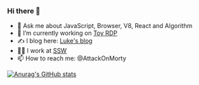 ### Hi there 👋

- 💬 Ask me about JavaScript, Browser, V8, React and Algorithm
- 🔭 I’m currently working on [Toy RDP](https://github.com/AttackOnMorty/toy-rdp)
- ✍️ I blog here: [Luke's blog](https://github.com/AttackOnMorty/blog)
- 👨‍💻 I work at [SSW](https://ssw.com.au)
- 📫 How to reach me: @AttackOnMorty

[![Anurag's GitHub stats](https://github-readme-stats.vercel.app/api?username=AttackOnMorty&show_icons=true)](https://github.com/anuraghazra/github-readme-stats)
